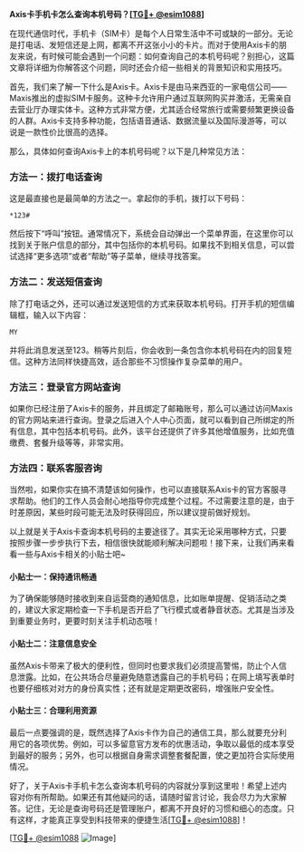 **Axis卡手机卡怎么查询本机号码？[[TG💪+ @esim1088](https://t.me/s/esim1088)]**

在现代通信时代，手机卡（SIM卡）是每个人日常生活中不可或缺的一部分。无论是打电话、发短信还是上网，都离不开这张小小的卡片。而对于使用Axis卡的朋友来说，有时候可能会遇到一个问题：如何查询自己的本机号码呢？别担心，这篇文章将详细为你解答这个问题，同时还会介绍一些相关的背景知识和实用技巧。

首先，我们来了解一下什么是Axis卡。Axis卡是由马来西亚的一家电信公司——Maxis推出的虚拟SIM卡服务。这种卡允许用户通过互联网购买并激活，无需亲自去营业厅办理实体卡。这种方式非常方便，尤其适合经常旅行或需要频繁更换设备的人群。Axis卡支持多种功能，包括语音通话、数据流量以及国际漫游等，可以说是一款性价比很高的选择。

那么，具体如何查询Axis卡上的本机号码呢？以下是几种常见方法：

### 方法一：拨打电话查询
这是最直接也是最简单的方法之一。拿起你的手机，拨打以下号码：
```
*123#
```
然后按下“呼叫”按钮。通常情况下，系统会自动弹出一个菜单界面，在这里你可以找到关于账户信息的部分，其中包括你的本机号码。如果找不到相关信息，可以尝试选择“更多选项”或者“帮助”等子菜单，继续寻找答案。

### 方法二：发送短信查询
除了打电话之外，还可以通过发送短信的方式来获取本机号码。打开手机的短信编辑框，输入以下内容：
```
MY
```
并将此消息发送至123。稍等片刻后，你会收到一条包含你本机号码在内的回复短信。这种方法同样快捷高效，适合那些不习惯操作复杂菜单的用户。

### 方法三：登录官方网站查询
如果你已经注册了Axis卡的服务，并且绑定了邮箱账号，那么可以通过访问Maxis的官方网站来进行查询。登录之后进入个人中心页面，就可以看到自己所绑定的所有信息，其中包括本机号码。此外，该平台还提供了许多其他增值服务，比如充值缴费、套餐升级等等，非常实用。

### 方法四：联系客服咨询
当然啦，如果你实在搞不清楚该如何操作，也可以直接联系Axis卡的官方客服寻求帮助。他们的工作人员会耐心地指导你完成整个过程。不过需要注意的是，由于时差原因，某些时段可能无法及时获得回应，所以建议提前做好规划。

以上就是关于Axis卡查询本机号码的主要途径了。其实无论采用哪种方式，只要按照步骤一步步执行下去，相信很快就能顺利解决问题啦！接下来，让我们再来看看一些与Axis卡相关的小贴士吧~

#### 小贴士一：保持通讯畅通
为了确保能够随时接收到来自运营商的通知信息，比如账单提醒、促销活动之类的，建议大家定期检查一下手机是否开启了飞行模式或者静音状态。尤其是当涉及到重要业务时，更要时刻关注手机动态哦！

#### 小贴士二：注意信息安全
虽然Axis卡带来了极大的便利性，但同时也要求我们必须提高警惕，防止个人信息泄露。比如，在公共场合尽量避免随意透露自己的手机号码；在网上填写表单时也要仔细核对对方的身份真实性；还有就是定期更改密码，增强账户安全性。

#### 小贴士三：合理利用资源
最后一点要强调的是，既然选择了Axis卡作为自己的通信工具，那么就要充分利用它的各项优势。例如，可以多留意官方发布的优惠活动，争取以最低的成本享受到最好的服务；另外，也可以根据自身需求调整套餐配置，使之更加符合实际使用情况。

好了，关于Axis卡手机卡怎么查询本机号码的内容就分享到这里啦！希望上述内容对你有所帮助。如果还有其他疑问的话，请随时留言讨论，我会尽力为大家解答。记住，无论是查询号码还是管理账户，都离不开良好的习惯和细心的态度。只有这样，才能真正享受到科技带来的便捷生活[[TG💪+ @esim1088](https://t.me/s/esim1088)]！

[[TG💪+ @esim1088](https://t.me/s/esim1088) ![Image](https://i.postimg.cc/4NQfJmqS/Snipaste-2025-05-13-00-14-12.png)]